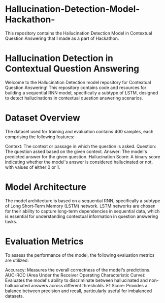 # Hallucination-Detection-Model-Hackathon-
This repository contains the Hallucination Detection Model in Contextual Question Answering that I made as a part of Hackathon.

# Hallucination Detection in Contextual Question Answering
Welcome to the Hallucination Detection model repository for Contextual Question Answering! This repository contains code and resources for building a sequential RNN model, specifically a subtype of LSTM, designed to detect hallucinations in contextual question answering scenarios.

# Dataset Overview
The dataset used for training and evaluation contains 400 samples, each comprising the following features:

Context: The context or passage in which the question is asked.
Question: The question asked based on the given context.
Answer: The model's predicted answer for the given question.
Hallucination Score: A binary score indicating whether the model's answer is considered hallucinated or not, with values of either 0 or 1.

# Model Architecture
The model architecture is based on a sequential RNN, specifically a subtype of Long Short-Term Memory (LSTM) network. LSTM networks are chosen for their ability to capture long-term dependencies in sequential data, which is essential for understanding contextual information in question answering tasks.

# Evaluation Metrics
To assess the performance of the model, the following evaluation metrics are utilized:

Accuracy: Measures the overall correctness of the model's predictions.
AUC-ROC (Area Under the Receiver Operating Characteristic Curve): Evaluates the model's ability to discriminate between hallucinated and non-hallucinated answers across different thresholds.
F1 Score: Provides a balance between precision and recall, particularly useful for imbalanced datasets.
